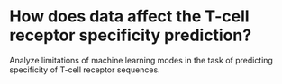 # How does data affect the T-cell receptor specificity prediction?

Analyze limitations of machine learning modes in the task of predicting specificity of T-cell receptor sequences.
